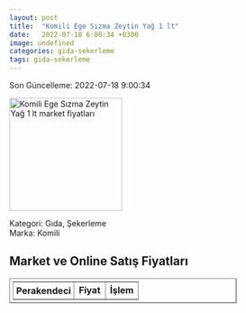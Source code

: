 ```yaml
---
layout: post
title:  "Komili Ege Sızma Zeytin Yağ 1 lt"
date:   2022-07-18 6:00:34 +0300
image: undefined
categories: gida-sekerleme
tags: gida-sekerleme
---
```


Son Güncelleme: 2022-07-18 9:00:34

<img src="undefined" width="200" alt="Komili Ege Sızma Zeytin Yağ 1 lt market fiyatları" />

Kategori: Gıda, Şekerleme
<br />
Marka: Komili

<h2>Market ve Online Satış Fiyatları</h2>

<table border="1" style="padding: 5px;width:80%;">
  <tr>
    <td style="padding: 5px;"><strong>Perakendeci</strong></td>
    <td><strong>Fiyat</strong></td>
    <td><strong>İşlem</strong></td>
  </tr>
  
</table>
